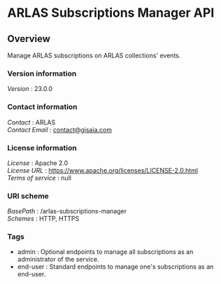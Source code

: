 # ARLAS Subscriptions Manager API


<a name="overview"></a>
## Overview
Manage ARLAS subscriptions on ARLAS collections' events.


### Version information
*Version* : 23.0.0


### Contact information
*Contact* : ARLAS  
*Contact Email* : contact@gisaia.com


### License information
*License* : Apache 2.0  
*License URL* : https://www.apache.org/licenses/LICENSE-2.0.html  
*Terms of service* : null


### URI scheme
*BasePath* : /arlas-subscriptions-manager  
*Schemes* : HTTP, HTTPS


### Tags

* admin : Optional endpoints to manage all subscriptions as an administrator of the service.
* end-user : Standard endpoints to manage one's subscriptions as an end-user.



